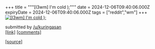 +++
title = """[I3wm] I'm cold );"""
date = 2024-12-06T09:40:06.000Z
expiryDate = 2024-12-06T09:40:06.000Z
tags = ["reddit","wm"]
+++
[![[I3wm] I'm cold );](https://a.thumbs.redditmedia.com/u_uefmleejb7Ne8e5ROxN4Id2hTIPY69cZuUDcnNi54.jpg "[I3wm] I'm cold );")](https://www.reddit.com/r/unixporn/comments/1h7xs65/i3wm_im_cold/)

submitted by [/u/kuringasan](https://www.reddit.com/user/kuringasan)  
[\[link\]](https://www.reddit.com/gallery/1h7xs65) [\[comments\]](https://www.reddit.com/r/unixporn/comments/1h7xs65/i3wm_im_cold/)

[[source]](https://www.reddit.com/r/unixporn/comments/1h7xs65/i3wm_im_cold/)
